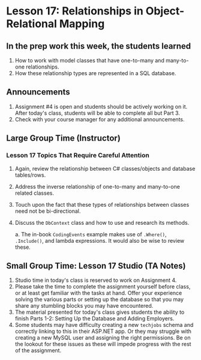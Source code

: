 # Lesson 17: Relationships in Object-Relational Mapping

## In the prep work this week, the students learned

1. How to work with model classes that have one-to-many and many-to-one relationships.
1. How these relationship types are represented in a SQL database. 

## Announcements

1. Assignment #4 is open and students should be actively working on it. After today's class, students will be able to complete all but Part 3.
1. Check with your course manager for any additional announcements.

## Large Group Time (Instructor)

### Lesson 17 Topics That Require Careful Attention

1. Again, review the relationship between C# classes/objects and database tables/rows.
1. Address the inverse relationship of one-to-many and many-to-one related classes.
1. Touch upon the fact that these types of relationships between classes need not be bi-directional.
1. Discuss the ``DbContext`` class and how to use and research its methods.

   a. The in-book ``CodingEvents`` example makes use of ``.Where()``, ``.Include()``, and lambda expressions. It would also be wise to review these.


## Small Group Time: Lesson 17 Studio (TA Notes)

1. Studio time in today's class is reserved to work on Assignment 4. 
1. Please take the time to complete the assignment yourself before class, or at least get familiar with the tasks at hand. Offer your experience solving the various parts or setting up the database so that you may share any stumbling blocks you may have encountered.
1. The material presented for today's class gives students the ability to finish Parts 1-2: Setting Up the Database and Adding Employers.
1. Some students may have difficulty creating a new ``techjobs`` schema and correctly linking to this in their ASP.NET app. Or they may struggle with creating a new MySQL user and assigning the right permissions. Be on the lookout for these issues as these will impede progress with the rest of the assignment.
